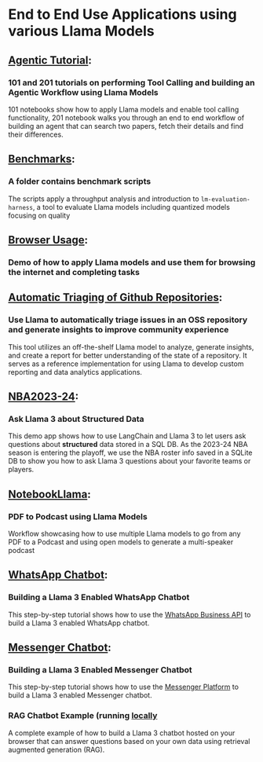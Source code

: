 # End to End Use Applications using various Llama Models

## [Agentic Tutorial](./agents/): 

### 101 and 201 tutorials on performing Tool Calling and building an Agentic Workflow using Llama Models
101 notebooks show how to apply Llama models and enable tool calling functionality, 201 notebook walks you through an end to end workflow of building an agent that can search two papers, fetch their details and find their differences.

## [Benchmarks](./benchmarks/): 

### A folder contains benchmark scripts 
The scripts apply a throughput analysis and introduction to `lm-evaluation-harness`, a tool to evaluate Llama models including quantized models focusing on quality

## [Browser Usage](./browser_use/): 

### Demo of how to apply Llama models and use them for browsing the internet and completing tasks

## [Automatic Triaging of Github Repositories](./github_triage/walkthrough.ipynb): 

### Use Llama to automatically triage issues in an OSS repository and generate insights to improve community experience
This tool utilizes an off-the-shelf Llama model to analyze, generate insights, and create a report for better understanding of the state of a repository. It serves as a reference implementation for using Llama to develop custom reporting and data analytics applications.


## [NBA2023-24](./coding/text2sql/quickstart.ipynb): 

### Ask Llama 3 about Structured Data
This demo app shows how to use LangChain and Llama 3 to let users ask questions about **structured** data stored in a SQL DB. As the 2023-24 NBA season is entering the playoff, we use the NBA roster info saved in a SQLite DB to show you how to ask Llama 3 questions about your favorite teams or players.

## [NotebookLlama](./NotebookLlama/): 

### PDF to Podcast using Llama Models
Workflow showcasing how to use multiple Llama models to go from any PDF to a Podcast and using open models to generate a multi-speaker podcast


## [WhatsApp Chatbot](./customerservice_chatbots/whatsapp_chatbot/whatsapp_llama3.md): 
### Building a Llama 3 Enabled WhatsApp Chatbot
This step-by-step tutorial shows how to use the [WhatsApp Business API](https://developers.facebook.com/docs/whatsapp/cloud-api/overview) to build a Llama 3 enabled WhatsApp chatbot.

## [Messenger Chatbot](./customerservice_chatbots/messenger_chatbot/messenger_llama3.md): 

### Building a Llama 3 Enabled Messenger Chatbot
This step-by-step tutorial shows how to use the [Messenger Platform](https://developers.facebook.com/docs/messenger-platform/overview) to build a Llama 3 enabled Messenger chatbot.

### RAG Chatbot Example (running [locally](./customerservice_chatbots/RAG_chatbot/RAG_Chatbot_Example.ipynb)
A complete example of how to build a Llama 3 chatbot hosted on your browser that can answer questions based on your own data using retrieval augmented generation (RAG). 